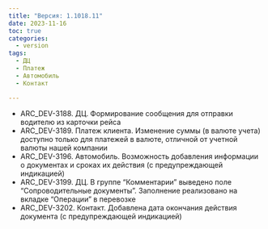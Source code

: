 ```yaml
---
title: "Версия: 1.1018.11"
date: 2023-11-16
toc: true
categories:
  - version
tags:
  - ДЦ
  - Платеж
  - Автомобиль
  - Контакт

---
```


-   ARC_DEV-3188. ДЦ. Формирование сообщения для отправки водителю из карточки рейса
-   ARC_DEV-3189. Платеж клиента. Изменение суммы (в валюте учета) доступно только для платежей в валюте, отличной от учетной валюты нашей компании
-   ARC_DEV-3196. Автомобиль. Возможность добавления информации о документах и сроках их действия (с предупреждающей индикацией)
-   ARC_DEV-3199. ДЦ. В группе “Комментарии” выведено поле “Сопроводительные документы”. Заполнение реализовано на вкладке “Операции” в перевозке 
-   ARC_DEV-3202. Контакт. Добавлена дата окончания действия документа (с предупреждающей индикацией)